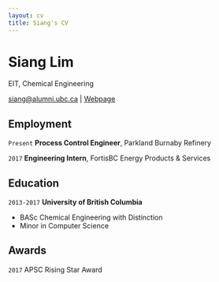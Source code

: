 ```yaml
---
layout: cv
title: Siang's CV
---
```

# Siang Lim
EIT, Chemical Engineering

<div id="webaddress">
<a href="siang@alumni.ubc.ca">siang@alumni.ubc.ca</a>
| <a href="https://www.siang.ca">Webpage</a>
</div>

## Employment

`Present`
__Process Control Engineer__, Parkland Burnaby Refinery


`2017`
__Engineering Intern__, FortisBC Energy Products & Services


## Education

`2013-2017`
__University of British Columbia__

- BASc Chemical Engineering with Distinction
- Minor in Computer Science


## Awards
`2017`
APSC Rising Star Award




<!-- ### Footer

Last updated: June 2018 -->


